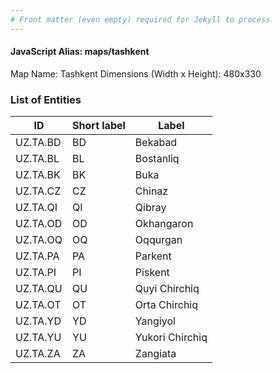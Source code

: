 ```yaml
---
# Front matter (even empty) required for Jekyll to process
---
```


#### JavaScript Alias: maps/tashkent

Map Name: Tashkent
Dimensions (Width x Height): 480x330







### List of Entities

ID | Short label | Label
---|---|---|
UZ.TA.BD|BD|Bekabad
UZ.TA.BL|BL|Bostanliq
UZ.TA.BK|BK|Buka
UZ.TA.CZ|CZ|Chinaz
UZ.TA.QI|QI|Qibray
UZ.TA.OD|OD|Okhangaron
UZ.TA.OQ|OQ|Oqqurgan
UZ.TA.PA|PA|Parkent
UZ.TA.PI|PI|Piskent
UZ.TA.QU|QU|Quyi Chirchiq
UZ.TA.OT|OT|Orta Chirchiq
UZ.TA.YD|YD|Yangiyol
UZ.TA.YU|YU|Yukori Chirchiq
UZ.TA.ZA|ZA|Zangiata